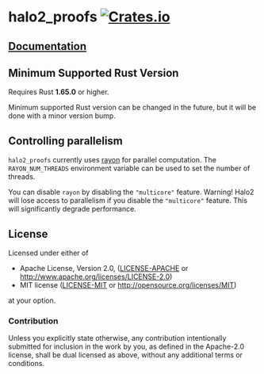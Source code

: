 # halo2_proofs [![Crates.io](https://img.shields.io/crates/v/halo2_proofs.svg)](https://crates.io/crates/halo2_proofs) #

## [Documentation](https://docs.rs/halo2_proofs)

## Minimum Supported Rust Version

Requires Rust **1.65.0** or higher.

Minimum supported Rust version can be changed in the future, but it will be done with a
minor version bump.

## Controlling parallelism

`halo2_proofs` currently uses [rayon](https://github.com/rayon-rs/rayon) for parallel
computation. The `RAYON_NUM_THREADS` environment variable can be used to set the number of
threads.

You can disable `rayon` by disabling the `"multicore"` feature.
Warning! Halo2 will lose access to parallelism if you disable the `"multicore"` feature.
This will significantly degrade performance.

## License

Licensed under either of

 * Apache License, Version 2.0, ([LICENSE-APACHE](LICENSE-APACHE) or
   http://www.apache.org/licenses/LICENSE-2.0)
 * MIT license ([LICENSE-MIT](LICENSE-MIT) or http://opensource.org/licenses/MIT)

at your option.

### Contribution

Unless you explicitly state otherwise, any contribution intentionally
submitted for inclusion in the work by you, as defined in the Apache-2.0
license, shall be dual licensed as above, without any additional terms or
conditions.
